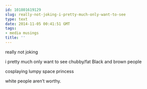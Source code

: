```yaml
---
id: 101801619129
slug: really-not-joking-i-pretty-much-only-want-to-see
type: text
date: 2014-11-05 00:41:51 GMT
tags:
- media musings
title: ''
---
```

<p>really not joking</p>

<p>i pretty much only want to see chubby/fat Black and brown people</p>

<p>cosplaying lumpy space princess</p>

<p>white people aren&#8217;t worthy.</p>